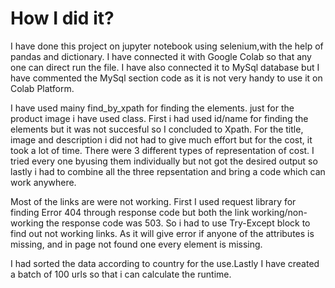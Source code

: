# How I did it?
I have done this project on jupyter notebook using selenium,with the help of pandas and dictionary. I have connected it with Google Colab so that any one can direct run the file. I have also connected it to MySql database but I have commented the MySql section code as it is not very handy to use it on Colab Platform. 

I have used mainy find_by_xpath for finding the elements. just for the product image i have used class. First i had used id/name for finding the elements but it was not succesful so I concluded to Xpath. For the title, image and description i did not had to give much effort but for the cost, it took a lot of time. There were 3 different types of representation of cost. I tried every one byusing them individually but not got the desired output so lastly i had to combine all the three repsentation and bring a code which can work anywhere. 

Most of the links are were not working. First I used request library for finding Error 404 through response code but both the link working/non-working the response code was 503. So i had to use Try-Except block to find out not working links. As it will give error if anyone of the attributes is missing, and in page not found one every element is missing.

I had sorted the data according to country for the use.Lastly I have created a batch of 100 urls so that i can calculate the runtime.
